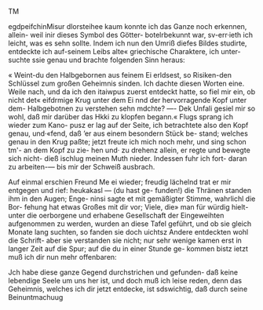 TM

egdpeifchinMisur dlorsteihee kaum konnte ich das Ganze
noch erkennen, allein- weil inir dieses Symbol des Götter-
botelrbekunnt war, sv-err·ieth ich leicht, was es sehn sollte.
Indem ich nun den Umriß diefes Bildes studirte, entdeckte
ich auf-seinem Leibs alte« griechische Charaktere, ich unter-
suchte ssie genau und brachte folgenden Sinn heraus:

« Weint-du den Halbgebornen aus feinem Ei erldsest, so
Risiken-den Schlüssel zum großen Geheimnis sinden.
Ich dachte diesen Worten eine. Weile nach, und da ich
den itaiwpus zuerst entdeckt hatte, so fiel mir ein, ob nicht
det« eifdrmige Krug unter dem Ei nnd der hervorragende
Kopf unter dem- Halbgebotnen zu verstehen sehn mdchte? —-
Dek Unfali gesiel mir so wohl, daß mir darüber das Hkki
zu klopfen begann.« Flugs sprang ich wieder zum Kano-
pusz er lag auf der Seite, ich betrachtete also den Kopf
genau, und·«fend, daß ’er aus einem besondern Stück be-
stand; welches genau in den Krug paßte; jetzt freute ich
mich noch mehr, und sing schon tm'- an dem Kopf zu zie-
hen und· zu drehenz allein, er regte und bewegte sich nicht-
dieß ischlug meinen Muth nieder. Indessen fuhr ich fort-
daran zu arbeiten-— bis mir der Schweiß ausbrach.

Auf einmal erschien Freund Me ei wieder; freudig lächelnd
trat er mir entgegen und rief: heukakasl — (du hast ge-
funden!) die Thränen standen ihm in den Augen; Enge-
ninsi sagte et mit gemäßigter Stimme, wahrlichl die Bor-
fehung hat etwas Großes mit dir vor; Viele, die» man für
würdig hielt- unter die oerborgene und erhabene Gesellschaft
der Eingeweihten aufgenommen zu werden, wurden an diese
Tafel geführt, und ob sie gleich Monate lang suchten, so
fanden sie doch uichtsz Andere entdeckten wohl die Schrift-
aber sie verstanden sie nicht; nur sehr wenige kamen erst in
langer Zeit auf die Spur; auf die du in einer Stunde ge-
kommen bistz ietzt muß ich dir nun mehr offenbaren:

Jch habe diese ganze Gegend durchstrichen und gefunden-
daß keine lebendige Seele um uns her ist, und doch muß
ich leise reden, denn das Geheimnis, welches ich dir jetzt
entdecke, ist sdswichtig, daß durch seine Beinuntmachuug

